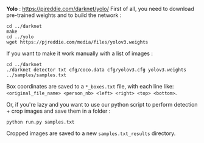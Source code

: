 **Yolo** : https://pjreddie.com/darknet/yolo/
First of all, you need to download pre-trained weights and to build the network :
```
cd ../darknet
make
cd ../yolo
wget https://pjreddie.com/media/files/yolov3.weights
```

If you want to make it work manually with a list of images :
```
cd ../darknet
./darknet detector txt cfg/coco.data cfg/yolov3.cfg yolov3.weights ../samples/samples.txt
```
Box coordinates are saved to a `*_boxes.txt` file, with each line like: `<original_file_name> <person_nb> <left> <right> <top> <bottom>`.

Or, if you're lazy and you want to use our python script to perform detection + crop images and save them in a folder :
```
python run.py samples.txt
```
Cropped images are saved to a new `samples.txt_results` directory.
